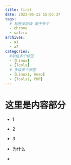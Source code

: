 ```yaml
---
title: first
date: 2023-05-22 15:05:37
tags: 
  # 标签没层级 属于多个
  - chrome
  - safira
archives:
  - a1
  - a2
categories:
  #单级多个标签
  - [Linux]
  - [Tools]
  # 多级多个标签
  - [Linux1, Hexo]
  - [Tools1, PHP]
---
```


# 这里是内容部分

- 1

- 2

- 3

- 为什么

- 

